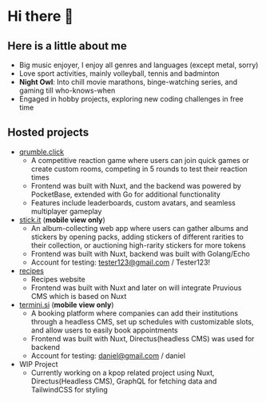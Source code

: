 # Hi there 👋

## Here is a little about me
- Big music enjoyer, I enjoy all genres and languages (except metal, sorry)
- Love sport activities, mainly volleyball, tennis and badminton
- **Night Owl**: Into chill movie marathons, binge-watching series, and gaming till who-knows-when
- Engaged in hobby projects, exploring new coding challenges in free time

## Hosted projects
- [qrumble.click](https://www.qrumble.click/)
  - A competitive reaction game where users can join quick games or create custom rooms, competing in 5 rounds to test their reaction times
  - Frontend was built with Nuxt, and the backend was powered by PocketBase, extended with Go for additional functionality
  - Features include leaderboards, custom avatars, and seamless multiplayer gameplay
- [stick.it](https://stick-it-teal.vercel.app/) (**mobile view only**)
  - An album-collecting web app where users can gather albums and stickers by opening packs, adding stickers of different rarities to their collection, or auctioning high-rarity stickers for more tokens
  - Frontend was built with Nuxt, backend was built with Golang/Echo
  - Account for testing: tester123@gmail.com / Tester123!
- [recipes](https://recipes-lemon-five.vercel.app/)
  - Recipes website
  - Frontend was built with Nuxt and later on will integrate Pruvious CMS which is based on Nuxt
- [termini.si](https://termini-si.vercel.app/) (**mobile view only**)
  - A booking platform where companies can add their institutions through a headless CMS, set up schedules with customizable slots, and allow users to easily book appointments
  - Frontend was built with Nuxt, Directus(headless CMS) was used for backend
  - Account for testing: daniel@gmail.com / daniel
- WIP Project
  - Currently working on a kpop related project using Nuxt, Directus(Headless CMS), GraphQL for fetching data and TailwindCSS for styling
